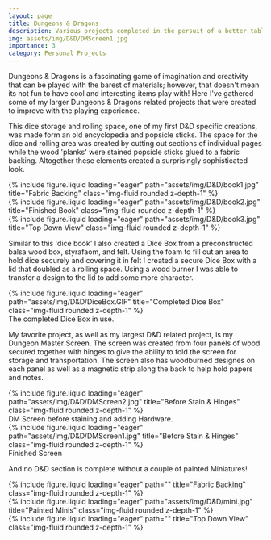 ```yaml
---
layout: page
title: Dungeons & Dragons
description: Various projects completed in the persuit of a better tabletop experience!
img: assets/img/D&D/DMScreen1.jpg
importance: 3
category: Personal Projects
---
```


Dungeons & Dragons is a fascinating game of imagination and creativity that can be played with the barest of materials; however, that doesn't mean its not fun to have cool and interesting items play with! Here I've gathered some of my larger Dungeons & Dragons related projects that were created to improve with the playing experience.


This dice storage and rolling space, one of my first D&D specific creations, was made form an old encyclopedia and popsicle sticks. The space for the dice and rolling area was created by cutting out sections of individual pages while the wood 'planks' were stained popsicle sticks glued to a fabric backing. Altogether these elements created a surprisingly sophisticated look.

<div class="row">
    <div class="col-sm mt-3 mt-md-0">
        {% include figure.liquid loading="eager" path="assets/img/D&D/book1.jpg" title="Fabric Backing" class="img-fluid rounded z-depth-1" %}
    </div>
    <div class="col-sm mt-3 mt-md-0">
        {% include figure.liquid loading="eager" path="assets/img/D&D/book2.jpg" title="Finished Book" class="img-fluid rounded z-depth-1" %}
    </div>
    <div class="col-sm mt-3 mt-md-0">
        {% include figure.liquid loading="eager" path="assets/img/D&D/book3.jpg" title="Top Down View" class="img-fluid rounded z-depth-1" %}
    </div>
</div>

Similar to this 'dice book' I also created a Dice Box from a preconstructed balsa wood box, styrafaom, and felt. Using the foam to fill out an area to hold dice securely and covering it in felt I created a secure Dice Box with a lid that doubled as a rolling space. Using a wood burner I was able to transfer a design to the lid to add some more character.


<div class="row">
   <div class="col-sm mt-3 mt-md-0">
       {% include figure.liquid loading="eager" path="assets/img/D&D/DiceBox.GIF" title="Completed Dice Box" class="img-fluid rounded z-depth-1" %}
   </div>
</div>
<div class="caption">
   The completed Dice Box in use.
</div>


My favorite project, as well as my largest D&D related project, is my Dungeon Master Screen. The screen was created from four panels of wood secured together with hinges to give the ability to fold the screen for storage and transportation. The screen also has woodburned designes on each panel as well as a magnetic strip along the back to help hold papers and notes.

<div class="row">
   <div class="col-sm mt-3 mt-md-0">
       {% include figure.liquid loading="eager" path="assets/img/D&D/DMScreen2.jpg" title="Before Stain & Hinges" class="img-fluid rounded z-depth-1" %}
   </div>
</div>
<div class="caption">
   DM Screen before staining and adding Hardware.
</div>

<div class="row">
   <div class="col-sm mt-3 mt-md-0">
       {% include figure.liquid loading="eager" path="assets/img/D&D/DMScreen1.jpg" title="Before Stain & Hinges" class="img-fluid rounded z-depth-1" %}
   </div>
</div>
<div class="caption">
    Finished Screen
</div>


And no D&D section is complete without a couple of painted Miniatures!

<div class="row">

<div class="row">
    <div class="col-sm mt-3 mt-md-0">
        {% include figure.liquid loading="eager" path="" title="Fabric Backing" class="img-fluid rounded z-depth-1" %}
    </div>
    <div class="col-sm mt-3 mt-md-0">
        {% include figure.liquid loading="eager" path="assets/img/D&D/mini.jpg" title="Painted Minis" class="img-fluid rounded z-depth-1" %}
    </div>
    <div class="col-sm mt-3 mt-md-0">
        {% include figure.liquid loading="eager" path="" title="Top Down View" class="img-fluid rounded z-depth-1" %}
    </div>
</div>
